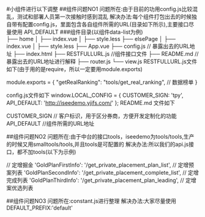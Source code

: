 #小组件进行以下调整
##组件问题NO1
问题所在:由于目前的功用config.js比较混乱，测试和部署人员第一次接触时感到混乱
解决办法:每个组件打包出去的时候独自带有配置config.js，里面包含各自组件所需的URL(目录如下所示),主要接口尽量使用 API_DEFAULT
###组件目录(以组件data-list为例)                                    
├── home
│   ├── index.vue
│   ├── style.less
├── elsePage
│   ├── index.vue
│   ├── style.less
├── App.vue
├── config.js                                    // 暴露出去的URL地址
├── index.html
├── RESTFULLURL.js                                        //组件接口文件
├── README.md                                     // 暴露出去的URL地址进行解释
├── router.js
└── view.js
RESTFULLURL.js文件如下(由于用的是require，所以一定要用module.exports)

module.exports = {
  "getRealRanking": "tools/get_real_ranking", // 数据榜单
}

config.js文件如下
window.LOCAL_CONFIG = {
  CUSTOMER_SIGN: 'tpy',
  API_DEFAULT: 'http://iseedemo.yjifs.com/' 
};
README.md 文件如下

  CUSTOMER_SIGN   // 客户标识，用于区分券商，方便开发定制化的功能
  API_DEFAULT     //组件所需的URL地址
  
##组件问题NO2
问题所在:由于中台的接口tools，iseedemo为tools/tools,生产的时候又用smalltools/tools,并且tools是可配置的
解决办法:所以我们的api.js接口，都不加tools(以下为示例)

 // 定增掘金
  'GoldPlanFirstInfo': '/get_private_placement_plan_list', // 定增预案列表
  'GoldPlanSecondInfo': '/get_private_placement_complete_list', // 定增完成列表
  'GoldPlanThirdInfo': '/get_private_placement_plan_leading', // 定增案优选列表
  
##组件问题NO3
问题所在:constant.js进行整理
解决办法:大家尽量使用 DEFAULT_PREFIX:'default'

